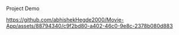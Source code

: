 Project Demo



https://github.com/abhishekHegde2000/Movie-App/assets/88794340/c9f2bd80-a402-46c0-9e8c-2378b080d883

